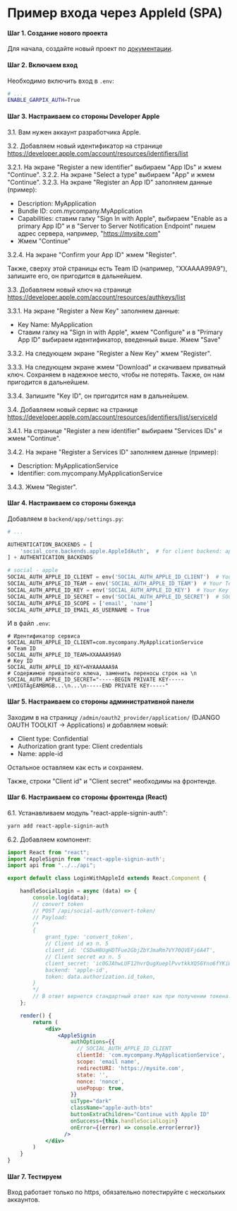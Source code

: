 # Пример входа через AppleId (SPA)

#### Шаг 1. Создание нового проекта

Для начала, создайте новый проект по [документации](install_new_project.md).

#### Шаг 2. Включаем вход

Необходимо включить вход в `.env`:

```bash
# ...
ENABLE_GARPIX_AUTH=True
```

#### Шаг 3. Настраиваем со стороны Developer Apple

3.1. Вам нужен аккаунт разработчика Apple.

3.2. Добавляем новый идентификатор на странице https://developer.apple.com/account/resources/identifiers/list

3.2.1. На экране "Register a new identifier" выбираем "App IDs" и жмем "Continue".
3.2.2. На экране "Select a type" выбираем "App" и жмем "Continue".
3.2.3. На экране "Register an App ID" заполняем данные (пример):

* Description: MyApplication
* Bundle ID: com.mycompany.MyApplication
* Capabilities: ставим галку "Sign In with Apple", выбираем "Enable as a primary App ID" и в "Server to Server Notification Endpoint" пишем
адрес сервера, например, "https://mysite.com"
* Жмем "Continue"

3.2.4. На экране "Confirm your App ID" жмем "Register".

Также, сверху этой страницы есть Team ID (например, "XXAAAA99A9"), запишите его, он пригодится в дальнейшем.

3.3. Добавляем новый ключ на странице https://developer.apple.com/account/resources/authkeys/list

3.3.1. На экране "Register a New Key" заполняем данные:

* Key Name: MyApplication
* Ставим галку на "Sign in with Apple", жмем "Configure" и в "Primary App ID" выбираем идентификатор, введенный выше. Жмем "Save"

3.3.2. На следующем экране "Register a New Key" жмем "Register".

3.3.3. На следующем экране жмем "Download" и скачиваем приватный ключ. Сохраняем в надежное место, чтобы не потерять. Также, он нам пригодится в дальнейшем.

3.3.4. Запишите "Key ID", он пригодится нам в дальнейшем.

3.4. Добавляем новый сервис на странице https://developer.apple.com/account/resources/identifiers/list/serviceId

3.4.1. На странице "Register a new identifier" выбираем "Services IDs" и жмем "Continue".

3.4.2. На экране "Register a Services ID" заполняем данные (пример):

* Description: MyApplicationService
* Identifier: com.mycompany.MyApplicationService

3.4.3. Жмем "Register".

#### Шаг 4. Настраиваем со стороны бэкенда

Добавляем в `backend/app/settings.py`:

```python
# ...

AUTHENTICATION_BACKENDS = [
    'social_core.backends.apple.AppleIdAuth',  # for client backend: apple-id
] + AUTHENTICATION_BACKENDS

# social - apple
SOCIAL_AUTH_APPLE_ID_CLIENT = env('SOCIAL_AUTH_APPLE_ID_CLIENT')  # Your client_id com.application.your, aka "Service ID"
SOCIAL_AUTH_APPLE_ID_TEAM = env('SOCIAL_AUTH_APPLE_ID_TEAM')  # Your Team ID, ie K2232113
SOCIAL_AUTH_APPLE_ID_KEY = env('SOCIAL_AUTH_APPLE_ID_KEY')  # Your Key ID, ie Y2P99J3N81K
SOCIAL_AUTH_APPLE_ID_SECRET = env('SOCIAL_AUTH_APPLE_ID_SECRET')  # SOCIAL_AUTH_APPLE_ID_SECRET="-----BEGIN PRIVATE KEY-----\nMIGTAgE.....\n-----END PRIVATE KEY-----"
SOCIAL_AUTH_APPLE_ID_SCOPE = ['email', 'name']
SOCIAL_AUTH_APPLE_ID_EMAIL_AS_USERNAME = True
```

И в файл `.env`:

```dotenv
# Идентификатор сервиса
SOCIAL_AUTH_APPLE_ID_CLIENT=com.mycompany.MyApplicationService
# Team ID
SOCIAL_AUTH_APPLE_ID_TEAM=XXAAAA99A9
# Key ID
SOCIAL_AUTH_APPLE_ID_KEY=NYAAAAAA9A
# Содержимое приватного ключа, заменить переносы строк на \n
SOCIAL_AUTH_APPLE_ID_SECRET="-----BEGIN PRIVATE KEY-----\nMIGTAgEAMBMGB...\n...\n-----END PRIVATE KEY-----"
```

#### Шаг 5. Настраиваем со стороны административной панели

Заходим в на страницу `/admin/oauth2_provider/application/` (DJANGO OAUTH TOOLKIT -> Applications) и добавляем новый:

* Client type: Confidential
* Authorization grant type: Client credentials
* Name: apple-id

Остальное оставляем как есть и сохраняем.

Также, строки "Client id" и "Client secret" необходимы на фронтенде.

#### Шаг 6. Настраиваем со стороны фронтенда (React)

6.1. Устанавливаем модуль "react-apple-signin-auth":

```bash
yarn add react-apple-signin-auth
```

6.2. Добавляем компонент:

```jsx
import React from "react";
import AppleSignin from 'react-apple-signin-auth';
import api from "../../api";

export default class LoginWithAppleId extends React.Component {

    handleSocialLogin = async (data) => {
        console.log(data);
        // convert token
        // POST /api/social-auth/convert-token/
        // Payload:
        /*
        {
            grant_type: 'convert_token',
            // Client id из п. 5
            client_id: 'CSDuH8UgHDTFue2GbjZbYJmaRm7VY70QVEFj6A4T',
            // Client secret из п. 5
            client_secret: 'ic0GJAhwLUF12hvrQugXueplPvvtkkXQS6Yno6fYKiWl7wPE5VNmvvxAWvnBPMIirjtuMds9RQ8oT0U7wSpAqmLrI9fnmX1Ft1NYNW9oybo5ECbAwOZUTEV3b1NZlrRb',
            backend: 'apple-id',
            token: data.authorization.id_token,
        }
        */
        // В ответ вернется стандартный ответ как при получении токена.
    };

    render() {
        return (
            <div>
                <AppleSignin
                    authOptions={{
                      // SOCIAL_AUTH_APPLE_ID_CLIENT 
                      clientId: 'com.mycompany.MyApplicationService',
                      scope: 'email name',
                      redirectURI: 'https://mysite.com',
                      state: '',
                      nonce: 'nonce',
                      usePopup: true,
                    }}
                    uiType="dark"
                    className="apple-auth-btn"
                    buttonExtraChildren="Continue with Apple ID"
                    onSuccess={this.handleSocialLogin}
                    onError={(error) => console.error(error)}
                  />
            </div>
        )
    }
}
```

#### Шаг 7. Тестируем

Вход работает только по https, обязательно потестируйте с нескольких аккаунтов.
